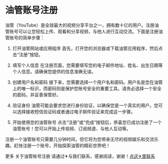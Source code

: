 # 油管账号注册

油管（YouTube）是全球最大的视频分享平台之一，拥有数十亿的用户。注册油管账号可以让您轻松上传、观看和分享视频，与他人进行互动交流。下面是注册油管账号的简单步骤：

1. 打开油管网站或应用程序
   首先，打开您的浏览器或下载油管应用程序，然后点击“注册”按钮。

2. 填写个人信息
   在注册页面，您需要填写您的电子邮件地址、姓名、出生日期等个人信息。请确保您提供的信息准确无误。

3. 创建用户名和密码
   接下来，您需要选择一个用户名和密码。用户名是您在油管上的唯一标识，而密码则是保护您账号安全的重要工具。请务必选择一个安全的密码，并妥善保管好。

4. 验证身份
   油管可能会要求您进行身份验证，以确保您是一个真实的用户。您可以选择接收短信验证码或者通过电子邮件验证来完成这一步骤。

5. 开始使用您的油管账号
   点击“注册”或“完成”按钮后，恭喜您已成功注册了一个油管账号！您可以开始上传视频、订阅频道、与他人互动等。

注册一个油管账号只需要几分钟时间，但它将为您带来无尽的视频娱乐和交流乐趣。赶快注册一个账号，开始探索油管的精彩世界吧！

更多 关于油管账号注册 请通过✈与我们联系，感谢阅读，谢谢！[点这✈里联系](https://1.k02.cc)